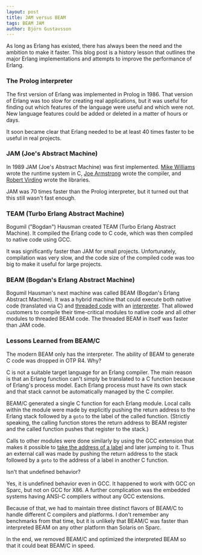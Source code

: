 ```yaml
---
layout: post
title: JAM versus BEAM
tags: BEAM JAM
author: Björn Gustavsson
---
```


As long as Erlang has existed, there has always been the need and the
ambition to make it faster. This blog post is a history lesson that
outlines the major Erlang implementations and attempts to improve
the performance of Erlang.

### The Prolog interpreter

The first version of Erlang was implemented in Prolog in 1986. That
version of Erlang was too slow for creating real applications, but it
was useful for finding out which features of the language were useful
and which were not. New language features could be added or deleted
in a matter of hours or days.

It soon became clear that Erlang needed to be at least 40 times faster
to be useful in real projects.

### JAM (Joe's Abstract Machine)

In 1989 JAM (Joe's Abstract Machine) was first
implemented. [Mike Williams][mike] wrote the runtime system
in C, [Joe Armstrong][joe] wrote the compiler, and
[Robert Virding][robert] wrote the libraries.

[mike]: http://www.erlang-factory.com/conference/ErlangUserConference2013/speakers/MikeWilliams
[joe]: https://github.com/joearms
[robert]: https://github.com/rvirding

JAM was 70 times faster than the Prolog interpreter, but it turned out
that this still wasn't fast enough.

### TEAM (Turbo Erlang Abstract Machine)

Bogumil ("Bogdan") Hausman created TEAM (Turbo Erlang Abstract
Machine). It compiled the Erlang code to C code, which was then
compiled to native code using GCC.

It was significantly faster than JAM for small projects.
Unfortunately, compilation was very slow, and the code size of the
compiled code was too big to make it useful for large projects.

### BEAM (Bogdan's Erlang Abstract Machine)

Bogumil Hausman's next machine was called BEAM (Bogdan's Erlang Abstract
Machine). It was a hybrid machine that could execute both native code
(translated via C) and [threaded code] with an [interpreter]. That
allowed customers to compile their time-critical modules to native code
and all other modules to threaded BEAM code. The threaded BEAM in
itself was faster than JAM code.

[threaded code]: https://en.wikipedia.org/wiki/Threaded_code
[interpreter]: https://en.wikipedia.org/wiki/Interpreter_(computing)

### Lessons Learned from BEAM/C

The modern BEAM only has the interpreter. The ability of BEAM to generate
C code was dropped in OTP R4. Why?

C is not a suitable target language for an Erlang compiler. The main
reason is that an Erlang function can't simply be translated to a C
function because of Erlang's process model. Each Erlang process must
have its own stack and that stack cannot be automatically managed by
the C compiler.

BEAM/C generated a single C function for each Erlang module. Local
calls within the module were made by explicitly pushing the return
address to the Erlang stack followed by a `goto` to the label of the
called function.  (Strictly speaking, the calling function stores the
return address to BEAM register and the called function pushes that
register to the stack.)

Calls to other modules were done similarly by using the GCC extension
that makes it possible to [take the address of a label][gcc_labels]
and later jumping to it.  Thus an external call was made by pushing
the return address to the stack followed by a `goto` to the address of
a label in another C function.

[gcc_labels]: https://gcc.gnu.org/onlinedocs/gcc/Labels-as-Values.html

Isn't that undefined behavior?

Yes, it is undefined behavior even in GCC. It happened to work with
GCC on Sparc, but not on GCC for X86. A further complication was the
embedded systems having ANSI-C compilers without any GCC extensions.

Because of that, we had to maintain three distinct flavors of BEAM/C
to handle different C compilers and platforms. I don't remember any
benchmarks from that time, but it is unlikely that BEAM/C was faster
than interpreted BEAM on any other platform than Solaris on Sparc.

In the end, we removed BEAM/C and optimized the interpreted BEAM so that
it could beat BEAM/C in speed.
